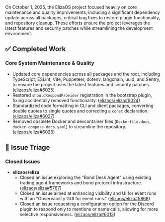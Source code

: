 On October 1, 2025, the ElizaOS project focused heavily on core maintenance and quality improvements, including a significant dependency update across all packages, critical bug fixes to restore plugin functionality, and repository cleanup. These efforts ensure the project leverages the latest features and security patches while streamlining the development environment.

## ✅ Completed Work
### Core System Maintenance & Quality
- Updated core dependencies across all packages and the root, including TypeScript, ESLint, Vite, Puppeteer, dotenv, langchain, uuid, and Sentry, to ensure the project uses the latest features and security patches. ([elizaos/eliza#6025](https://github.com/elizaos/eliza/pull/6025))
- Restored `shouldRespondProvider` registration in the bootstrap plugin, fixing accidentally removed functionality. ([elizaos/eliza#6024](https://github.com/elizaos/eliza/pull/6024))
- Standardized code formatting in CLI and client packages, converting double quotes to single quotes and correcting a `const` declaration. ([elizaos/eliza#6027](https://github.com/elizaos/eliza/pull/6027))
- Removed obsolete Docker and devcontainer files (`Dockerfile.docs`, `docker-compose-docs.yaml`) to streamline the repository. ([elizaos/eliza#6026](https://github.com/elizaos/eliza/pull/6026))

## 🐞 Issue Triage
### Closed Issues
- **elizaos/eliza**
    - Closed an issue exploring the "Bond Desk Agent" using existing trading agent frameworks and bond protocol infrastructure. ([elizaos/eliza#5767](https://github.com/elizaos/eliza/issues/5767))
    - Closed an issue aimed at enhancing visibility and UI for event runs with an "Observability GUI for event runs." ([elizaos/eliza#5868](https://github.com/elizaos/eliza/issues/5868))
    - Closed an issue requesting a configuration option for the Discord plugin to respond only to mentions or name calls, allowing for more selective responsiveness. ([elizaos/eliza#6013](https://github.com/elizaos/eliza/issues/6013))